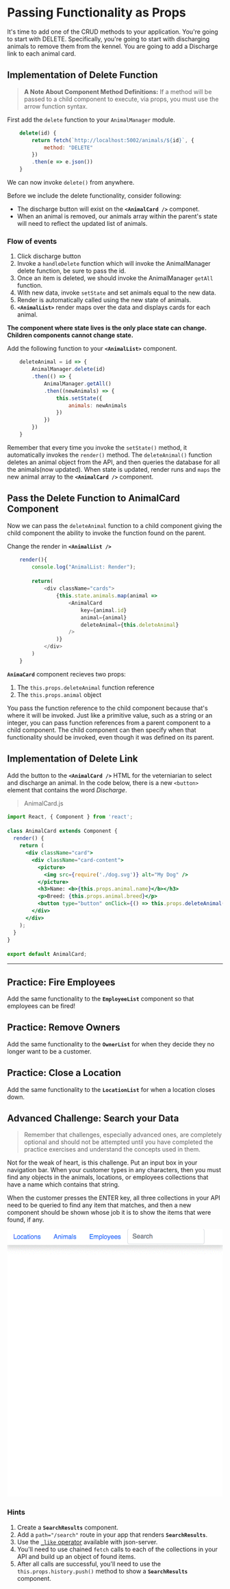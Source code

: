 # Passing Functionality as Props

It's time to add one of the CRUD methods to your application. You're going to start with DELETE. Specifically, you're going to start with discharging animals to remove them from the kennel. You are going to add a Discharge link to each animal card.

## Implementation of Delete Function
>**A Note About Component Method Definitions:** If a method will be passed to a child component to execute, via props, you must use the arrow function syntax.

First add the `delete` function to your `AnimalManager` module.

```js
    delete(id) {
        return fetch(`http://localhost:5002/animals/${id}`, {
            method: "DELETE"
        })
        .then(e => e.json())
    }
```
We can now invoke `delete()` from anywhere.

Before we include the delete functionality, consider following:
* The discharge button will exist on the **`<AnimalCard />`** componet.
* When an animal is removed, our animals array within the parent's state will need to reflect the updated list of animals.

### Flow of events
1. Click discharge button
2. Invoke a `handleDelete` function which will invoke the AnimalManager delete function, be sure to pass the id.
3. Once an item is deleted, we should invoke the AnimalManager `getAll` function.
4. With new data, invoke `setState` and set animals equal to the new data.
5. Render is automatically called using the new state of animals.
6. **`<AnimalList>`** render maps over the data and displays cards for each animal.

**The component where state lives is the only place state can change. Children components cannot change state.**

Add the following function to your **`<AnimalList>`** component.

```js
    deleteAnimal = id => {
        AnimalManager.delete(id)
        .then(() => {
            AnimalManager.getAll()
            .then((newAnimals) => {
                this.setState({
                    animals: newAnimals
                })
            })
        })
    }
```

Remember that every time you invoke the `setState()` method, it automatically invokes the `render()` method. The `deleteAnimal()` function deletes an animal object from the API, and then queries the database for all the animals(now updated). When state is updated, render runs and `maps` the new animal array to the **`<AnimalCard />`** component.


## Pass the Delete Function to AnimalCard Component
Now we can pass the `deleteAnimal` function to a child component giving the child component the ability to invoke the function found on the parent.

Change the render in **`<AnimalList />`**

```js
    render(){
        console.log("AnimalList: Render");

        return(
            <div className="cards">
                {this.state.animals.map(animal =>
                    <AnimalCard
                        key={animal.id}
                        animal={animal}
                        deleteAnimal={this.deleteAnimal}
                    />
                )}
            </div>
        )
    }
```

**`AnimaCard`** component recieves two props:

1. The `this.props.deleteAnimal` function reference
2. The `this.props.animal` object


You pass the function reference to the child component because that's where it will be invoked. Just like a primitive value, such as a string or an integer, you can pass function references from a parent component to a child component. The child component can then specify when that functionality should be invoked, even though it was defined on its parent.

## Implementation of Delete Link

Add the button to the **`<AnimalCard />`** HTML for the veterniarian to select and discharge an animal. In the code below, there is a new `<button>` element that contains the word *Discharge*.

> AnimalCard.js

```jsx
import React, { Component } from 'react';

class AnimalCard extends Component {
  render() {
    return (
      <div className="card">
        <div className="card-content">
          <picture>
            <img src={require('./dog.svg')} alt="My Dog" />
          </picture>
          <h3>Name: <b>{this.props.animal.name}</b></h3>
          <p>Breed: {this.props.animal.breed}</p>
          <button type="button" onClick={() => this.props.deleteAnimal(this.props.animal.id)}>Discharge</button>
        </div>
      </div>
    );
  }
}

export default AnimalCard;
```

---

## Practice: Fire Employees

Add the same functionality to the **`EmployeeList`** component so that employees can be fired!

## Practice: Remove Owners

Add the same functionality to the **`OwnerList`** for when they decide they no longer want to be a customer.

## Practice: Close a Location
Add the same functionality to the **`LocationList`** for when a location closes down.






## Advanced Challenge: Search your Data

> Remember that challenges, especially advanced ones, are completely optional and should not be attempted until you have completed the practice exercises and understand the concepts used in them.

Not for the weak of heart, is this challenge. Put an input box in your navigation bar. When your customer types in any characters, then you must find any objects in the animals, locations, or employees collections that have a name which contains that string.

When the customer presses the ENTER key, all three collections in your API need to be queried to find any item that matches, and then a new component should be shown whose job it is to show the items that were found, if any.

![search results](./images/qNAJIxX9NX.gif)

### Hints

1. Create a **`SearchResults`** component.
2. Add a `path="/search"` route in your app that renders **`SearchResults`**.
3. Use the [`_like` operator](https://github.com/typicode/json-server#operators) available with json-server.
4. You'll need to use chained `fetch` calls to each of the collections in your API and build up an object of found items.
5. After all calls are successful, you'll need to use the `this.props.history.push()` method to show a **`SearchResults`** component.
